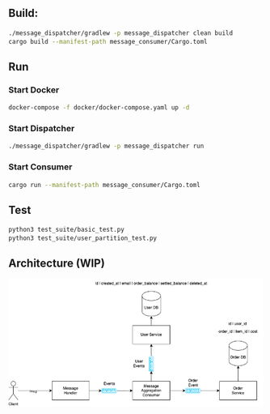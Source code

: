 ## Build:
```sh
./message_dispatcher/gradlew -p message_dispatcher clean build
cargo build --manifest-path message_consumer/Cargo.toml
```

## Run

### Start Docker

```sh
docker-compose -f docker/docker-compose.yaml up -d
```
### Start Dispatcher
```sh
./message_dispatcher/gradlew -p message_dispatcher run   
```
### Start Consumer
```sh
cargo run --manifest-path message_consumer/Cargo.toml
```

## Test

```sh
python3 test_suite/basic_test.py
python3 test_suite/user_partition_test.py
```

## Architecture (WIP)

![design](architecture-wip.png)
